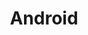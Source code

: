 ---
image: /assets/images/projects/android.png
permalink: /engineering/projects/android/
project_link_name: android
project_url: https://developer.android.com/
statsAvailable: 'false'
title: Android
---